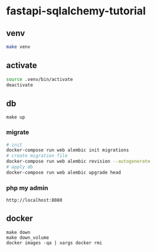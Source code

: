 # fastapi-sqlalchemy-tutorial

## venv

```sh
make venv
```

## activate

```sh
source .venv/bin/activate
deactivate
```

## db

```shell
make up
```

### migrate

```sh
# init
docker-compose run web alembic init migrations
# create migration file
docker-compose run web alembic revision --autogenerate
# apply db
docker-compose run web alembic upgrade head
```

### php my admin

`http://localhost:8080`

## docker

```shell
make down
make down_volume
docker images -qa | xargs docker rmi
```

